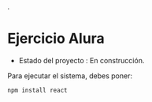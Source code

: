 .<h1>Ejercicio Alura</h1>

- Estado del proyecto : En construcción.

Para ejecutar el sistema, debes poner:

```npm install react ```
